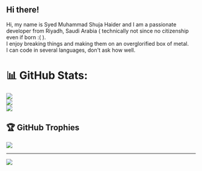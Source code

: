 ## Hi there!
Hi, my name is Syed Muhammad Shuja Haider and I am a passionate developer from Riyadh, Saudi Arabia ( technically not since no citizenship even if born :( ).<br>I enjoy breaking things and making them on an overglorified box of metal.<br>I can code in several languages, don't ask how well.

# 📊 GitHub Stats:
![](https://github-readme-stats.vercel.app/api?username=xplanthris&show_icons=true&theme=dark)<br/>
![](https://github-readme-streak-stats.herokuapp.com/?user=xplanthris&theme=dark&hide_border=false)<br/>
![](https://github-readme-stats.vercel.app/api/top-langs/?username=xplanthris&theme=dark&hide_border=false&include_all_commits=true&count_private=false&layout=compact)

## 🏆 GitHub Trophies
![](https://github-profile-trophy.vercel.app/?username=xplanthris1&theme=radical&no-frame=false&no-bg=true&margin-w=4)

---
[![](https://visitcount.itsvg.in/api?id=xplanthris1&icon=0&color=0)](https://visitcount.itsvg.in)

<!-- Proudly created with GPRM ( https://gprm.itsvg.in ) -->
